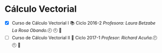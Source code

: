 # Cálculo Vectorial
- [x] Curso de Cálculo Vectorial I :books: Ciclo 2016-2 _Profesora: Laura Betzabe La Rosa Obando._:clock8: :clock10: :e-mail:<br /> 
- [ ] Curso de Cálculo Vectorial II :book: Ciclo 2017-1 _Profesor: Richard Acuña._:clock8: :clock10: :e-mail:
